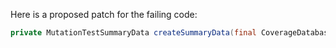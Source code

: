 Here is a proposed patch for the failing code:

```java
private MutationTestSummaryData createSummaryData(final CoverageDatabase coverage, final ClassMutationResults data) {
